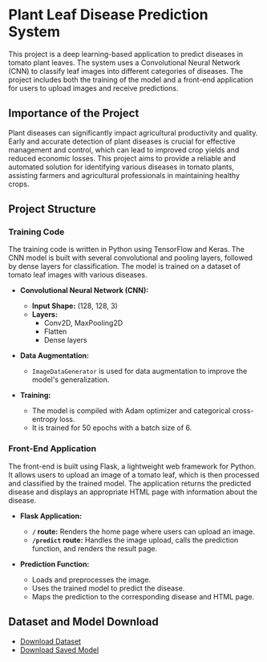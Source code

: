 # Plant Leaf Disease Prediction System

This project is a deep learning-based application to predict diseases in tomato plant leaves. The system uses a Convolutional Neural Network (CNN) to classify leaf images into different categories of diseases. The project includes both the training of the model and a front-end application for users to upload images and receive predictions.

## Importance of the Project

Plant diseases can significantly impact agricultural productivity and quality. Early and accurate detection of plant diseases is crucial for effective management and control, which can lead to improved crop yields and reduced economic losses. This project aims to provide a reliable and automated solution for identifying various diseases in tomato plants, assisting farmers and agricultural professionals in maintaining healthy crops.

## Project Structure

### Training Code

The training code is written in Python using TensorFlow and Keras. The CNN model is built with several convolutional and pooling layers, followed by dense layers for classification. The model is trained on a dataset of tomato leaf images with various diseases.

- **Convolutional Neural Network (CNN):**
  - **Input Shape:** (128, 128, 3)
  - **Layers:**
    - Conv2D, MaxPooling2D
    - Flatten
    - Dense layers

- **Data Augmentation:**
  - `ImageDataGenerator` is used for data augmentation to improve the model's generalization.

- **Training:**
  - The model is compiled with Adam optimizer and categorical cross-entropy loss.
  - It is trained for 50 epochs with a batch size of 6.

### Front-End Application

The front-end is built using Flask, a lightweight web framework for Python. It allows users to upload an image of a tomato leaf, which is then processed and classified by the trained model. The application returns the predicted disease and displays an appropriate HTML page with information about the disease.

- **Flask Application:**
  - **`/` route:** Renders the home page where users can upload an image.
  - **`/predict` route:** Handles the image upload, calls the prediction function, and renders the result page.

- **Prediction Function:**
  - Loads and preprocesses the image.
  - Uses the trained model to predict the disease.
  - Maps the prediction to the corresponding disease and HTML page.

## Dataset and Model Download

- [Download Dataset](https://drive.google.com/drive/folders/1ctFfEFq03H7sqQiBQxNlbYpi-g1kqcR2?usp=drive_link)  
- [Download Saved Model](https://drive.google.com/drive/folders/1ctFfEFq03H7sqQiBQxNlbYpi-g1kqcR2?usp=drive_link) 
